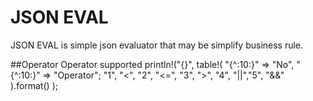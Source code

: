 # JSON EVAL 
JSON EVAL is simple json evaluator that may be simplify business rule. 

##Operator 
Operator supported 
println!("{}",
    table!(
        "{^:10:}" => "No", "{^:10:}" => "Operator";
        "1", "<", "2", "<=", "3", ">", "4", "||","5", "&&"
    ).format()
);
